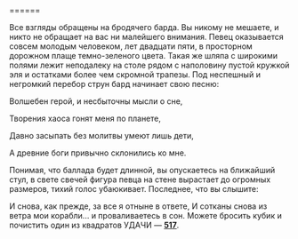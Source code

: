 ======

Все взгляды обращены на бродячего барда. Вы никому не мешаете, и никто не обращает на вас ни малейшего внимания. Певец оказывается совсем молодым человеком, лет двадцати пяти, в просторном дорожном плаще темно-зеленого цвета. Такая же шляпа с широкими полями лежит неподалеку на столе рядом с наполовину пустой кружкой эля и остатками более чем скромной трапезы. Под неспешный и негромкий перебор струн бард начинает свою песню:

Волшебен герой, и несбыточны мысли о сне,

Творения хаоса гонят меня по планете,

Давно засыпать без молитвы умеют лишь дети,

А древние боги привычно склонились ко мне.

Понимая, что баллада будет длинной, вы опускаетесь на ближайший стул, в свете свечей фигура певца на стене вырастает до огромных размеров, тихий голос убаюкивает. Последнее, что вы слышите:

И снова, как прежде, за все я отныне в ответе, И сотканы снова из ветра мои корабли... и проваливаетесь в сон. Можете бросить кубик и почистить один из квадратов УДАЧИ — [**517**](#n_517).


